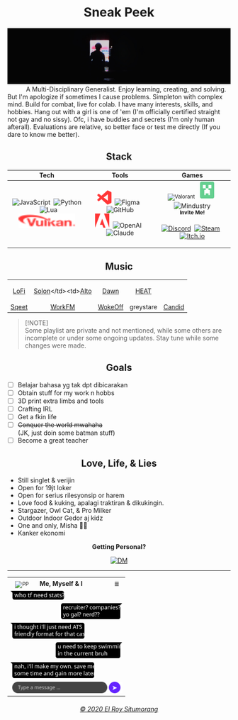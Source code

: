 <h1 align="center">Sneak Peek</h1>

[![NULL](null.png)]()
&emsp;&emsp;&emsp;A Multi-Disciplinary Generalist. Enjoy learning, creating, and solving. But I'm apologize if sometimes I cause problems. Simpleton with complex mind. Build for combat, live for colab. I have many interests, skills, and hobbies. Hang out with a girl is one of 'em (I'm officially certified straight not gay and no sissy). Ofc, i have buddies and secrets (I'm only human afterall). Evaluations are relative, so better face or test me directly (If you dare to know me better).

<h2 align="center">Stack</h2>
<table align="center"><col align="center"><td align="center"><b>Tech</b></td><td align="center"><b>Tools</b></td><td align="center"><b>Games</b></td></col><col align="center"><td align="center"><img src="https://cdn.simpleicons.org/javascript/ffcf36" alt="JavaScript" width="32" height="32"/>&nbsp;&nbsp;<img src="https://cdn.simpleicons.org/python/6424ff" alt="Python" width="32" height="32"/>&nbsp;&nbsp;<img src="https://cdn.simpleicons.org/lua/6424ff" alt="Lua" width="32" height="32"/><br><img src="svg/ico/vulkan.svg" alt="Vulkan" width="128" height="32"/></td><td align="center"><img src="svg/ico/vsc.svg" alt="Visual Studio Code" width="32" height="32"/>&nbsp;&nbsp;<img src="https://cdn.simpleicons.org/figma/6424ff" alt="Figma" width="32" height="32"/>&nbsp;&nbsp;<img src="https://cdn.simpleicons.org/github/6424ff" alt="GitHub" width="32" height="32"/><br><img src="svg/ico/adb.svg" alt="Adobe" width="32" height="32"/>&nbsp;&nbsp;<img src="https://cdn.simpleicons.org/openai/64cf8f" alt="OpenAI" width="32" height="32"/>&nbsp;&nbsp;<img src="https://cdn.simpleicons.org/claude/ffcf36" alt="Claude" width="32" height="32"/></td><td align="center"><sup><img src="https://cdn.simpleicons.org/valorant/ff3636" alt="Valorant" width="32" height="36"/>&emsp;<img src="svg/ico/mc.svg" alt="Minecraft" width="32" height="38"/>&nbsp;&nbsp;</sup><img src="https://raw.githubusercontent.com/Anuken/Mindustry/refs/heads/master/core/assets/icons/icon.ico" alt="Mindustry" width="42" height="42"/><br><b><sup>Invite Me!</sup></b><br>

[![Discord](https://img.shields.io/badge/el.ang__-6424ff?logo=discord&logoColor=white)](https://discord.com/users/668427384910905354)&nbsp;&nbsp;[![Steam](https://img.shields.io/badge/el--ang-6424ff?logo=steam&logoColor=white)](https://steamcommunity.com/id/el-ang)&nbsp;&nbsp;[![Itch.io](https://img.shields.io/badge/Coming_Soon-ff3636?logo=itch.io&logoColor=white)]()</td></col></table>

<h2 align="center">Music</h2>
<table align="center"><tr align="center"><td>

[LoFi](https://music.youtube.com/playlist?list=PLe4sSJz8fEMg-E5fxu-FZpgQnih3clC7G)</td><td>[Solon](https://music.youtube.com/playlist?list=PLe4sSJz8fEMh6SPVl-Kt5v6996285UKU_)</td><td>[Alto](https://music.youtube.com/playlist?list=PLe4sSJz8fEMitxzVNgEFAiOb6IKHOsCFE)</td><td>[Dawn](https://music.youtube.com/playlist?list=PLe4sSJz8fEMgBj18kDE34FMdtKmwGiAnU)</td><td>[HEAT](https://music.youtube.com/playlist?list=PLe4sSJz8fEMhE-oZa8xeeak-qNWVIhNU)</td></tr><tr align="center"><td>[Sqeet](https://music.youtube.com/playlist?list=PLe4sSJz8fEMj_cvxN6vbcCIVyshArRsvl)</td><td>[WorkFM](https://music.youtube.com/playlist?list=PLe4sSJz8fEMhphyFrKkqA0-F_60qTXirK)</td><td>[WokeOff](https://music.youtube.com/playlist?list=PLe4sSJz8fEMhQpFJD8qE9pyOAD0xolMtt)</td><td>greystare</td><td>[Candid](https://music.youtube.com/playlist?list=PLe4sSJz8fEMiLoia6WBjiaaI4A6ZKh7TQ)</td></tr></table>

> [!NOTE]\
> Some playlist are private and not mentioned, while some others are incomplete or under some ongoing updates. Stay tune while some changes were made.

<h2 align="center">Goals</h2>

- [ ] Belajar bahasa yg tak dpt dibicarakan
- [ ] Obtain stuff for my work n hobbs
- [ ] 3D print extra limbs and tools
- [ ] Crafting IRL
- [ ] Get a fkin life
- [ ] ~~Conquer the world mwahaha~~<br>(JK, just doin some batman stuff)
- [ ] Become a great teacher

<h2 align="center"> Love, Life, & Lies</h2>

- Still singlet & verijin
- Open for 19jt loker
- Open for serius rilesyonsip or harem
- Love food & kuking, apalagi traktiran & dikukingin.
- Stargazer, Owl Cat, & Pro Milker
- Outdoor Indoor Gedor aj kidz
- One and only, Misha 🖤🦴
- Kanker ekonomi

<p align="center"><b>Getting Personal?</b></p>
<p align="center"><a href="https://ig.me/m/el.ang_?text=Misi%20bang%2C%20sry%20ganggu.%20Mau%20nanya."><img src="https://img.shields.io/badge/Message_Me!-6424ff?logo=instagram&logoColor=white" alt="DM"/></a></p>

---
<table align="center"><tr><td align="center"><sub><img src="https://github.com/identicons/el-ang.png" alt="PP" width="24" height="24"/></sub></td><th align="left">Me, Myself & I</th><td align="center">≣</td></tr><tr><td colspan="3"><img src="svg/chat/00.svg" width="125" height="20"></td></tr><tr align="right"><td colspan="3"><img src="svg/chat/01.svg" width="142" height="36"></td></tr><tr><td colspan="3"><img src="svg/chat/02.svg" width="171" height="36"></td></tr><tr align="right"><td colspan="3"><img src="svg/chat/03.svg" width="154" height="36"/></td></tr><tr><td colspan="3"><img src="svg/chat/04.svg" width="193" height="36"/></td></tr><tr><td colspan="3"><img src="svg/chat/form.svg" width="252" height="26"/></td></tr></table>
<h6 align="center"><a href="LICENSE">© 2020 El Roy Situmorang</a></h6>
